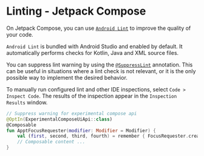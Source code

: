 # Linting - Jetpack Compose

On Jetpack Compose, you can use [`Android Lint`](https://developer.android.com/studio/write/lint) to improve the quality of your code.

`Android Lint` is bundled with Android Studio and enabled by default. It automatically performs checks for Kotlin, Java and XML source files.

You can suppress lint warning by using the [`@SuppressLint`](https://developer.android.com/reference/kotlin/android/annotation/SuppressLint) annotation. This can be useful in situations where a lint check is not relevant, or it is the only possible way to implement the desired behavior.

To manually run configured lint and other IDE inspections, select `Code > Inspect Code`. The results of the inspection appear in the `Inspection Results` window.

```kotlin
// Suppress warning for experimental compose api
@OptIn(ExperimentalComposeUiApi::class)
@Composable
fun ApptFocusRequester(modifier: Modifier = Modifier) {
    val (first, second, third, fourth) = remember { FocusRequester.createRefs() }
    // Composable content ...
}
```
